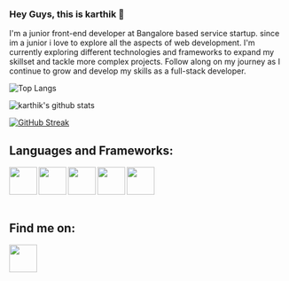 ### Hey Guys, this is karthik 👋

I'm a junior front-end developer at Bangalore based service startup. since im a junior i love to explore all the aspects of web development. I'm currently exploring different technologies and frameworks to expand my skillset and tackle more complex projects. Follow along on my journey as I continue to grow and develop my skills as a full-stack developer.



![Top Langs](https://github-readme-stats.vercel.app/api/top-langs/?username=kar-ke&layout=compact&theme=radical&langs_count=10&hide=ShaderLab,LLVM)

![karthik's github stats](https://github-readme-stats.vercel.app/api?username=kar-ke&show_icons=true&theme=radical)

[![GitHub Streak](https://github-readme-streak-stats.herokuapp.com/?user=kar-ke&theme=radical)](https://git.io/streak-stats)


## Languages and Frameworks:
[<img src="https://cdn.jsdelivr.net/gh/devicons/devicon/icons/css3/css3-original.svg" width="50px" alt="" align="left" >](https://developer.mozilla.org/en-US/docs/Web/CSS)
[<img src="https://cdn.jsdelivr.net/gh/devicons/devicon/icons/html5/html5-original.svg" width="50px" alt="" align="left" >](https://developer.mozilla.org/en-US/docs/Web/HTML)
[<img src="https://cdn.jsdelivr.net/gh/devicons/devicon/icons/python/python-original.svg" width="50px" alt="" align="left" >](https://www.python.org/)
[<img src="https://cdn.jsdelivr.net/gh/devicons/devicon/icons/javascript/javascript-original.svg" width="50px" alt="" align="left" >](https://www.javascript.com/)
[<img src="https://cdn.jsdelivr.net/gh/devicons/devicon/icons/react/react-original.svg" width="50px" alt="" align="left" >](https://reactjs.org/)

<br />
<br />
<br />
<br />

## Find me on:
[<img src="https://cdn.jsdelivr.net/gh/devicons/devicon/icons/linkedin/linkedin-original.svg" width="50px" alt="" align="left">](https://www.linkedin.com/in/karke/)  
